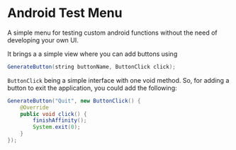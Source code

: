 # Android Test Menu

A simple menu for testing custom android functions without the need of developing your own UI.

It brings a a simple view where you can add buttons using
```java
GenerateButton(string buttonName, ButtonClick click);
```

`ButtonClick` being a simple interface with one void method. 
So, for adding a button to exit the application, you could add the following:
```java
GenerateButton("Quit", new ButtonClick() {
    @Override
    public void click() {
        finishAffinity();
        System.exit(0);
    }
});
```